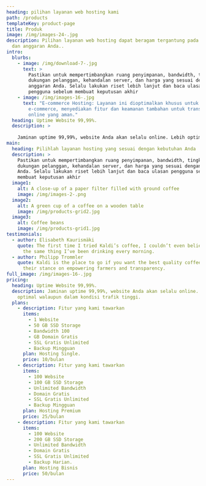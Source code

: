 ```yaml
---
heading: pilihan layanan web hosting kami
path: /products
templateKey: product-page
title: Produk
image: /img/images-24-.jpg
description: Pilihan layanan web hosting dapat beragam tergantung pada kebutuhan
  dan anggaran Anda..
intro:
  blurbs:
    - image: /img/download-7-.jpg
      text: >
        Pastikan untuk mempertimbangkan ruang penyimpanan, bandwidth, tingkat
        dukungan pelanggan, kehandalan server, dan harga yang sesuai dengan
        anggaran Anda. Selalu lakukan riset lebih lanjut dan baca ulasan
        pengguna sebelum membuat keputusan akhir
    - image: /img/images-16-.jpg
      text: "E-commerce Hosting: Layanan ini dioptimalkan khusus untuk situs web
        e-commerce, menyediakan fitur dan keamanan tambahan untuk transaksi
        online yang aman."
  heading: Uptime Website 99,99%.
  description: >
    
    Jaminan uptime 99,99%, website Anda akan selalu online. Lebih optimal walaupun dalam kondisi trafik tinggi.
main:
  heading: Pilihlah layanan hosting yang sesuai dengan kebutuhan Anda
  description: >
    Pastikan untuk mempertimbangkan ruang penyimpanan, bandwidth, tingkat
    dukungan pelanggan, kehandalan server, dan harga yang sesuai dengan anggaran
    Anda. Selalu lakukan riset lebih lanjut dan baca ulasan pengguna sebelum
    membuat keputusan akhir
  image1:
    alt: A close-up of a paper filter filled with ground coffee
    image: /img/images-2-.png
  image2:
    alt: A green cup of a coffee on a wooden table
    image: /img/products-grid2.jpg
  image3:
    alt: Coffee beans
    image: /img/products-grid1.jpg
testimonials:
  - author: Elisabeth Kaurismäki
    quote: The first time I tried Kaldi’s coffee, I couldn’t even believe that was
      the same thing I’ve been drinking every morning.
  - author: Philipp Trommler
    quote: Kaldi is the place to go if you want the best quality coffee. I love
      their stance on empowering farmers and transparency.
full_image: /img/images-16-.jpg
pricing:
  heading: Uptime Website 99,99%.
  description: Jaminan uptime 99,99%, website Anda akan selalu online. Lebih
    optimal walaupun dalam kondisi trafik tinggi.
  plans:
    - description: Fitur yang kami tawarkan
      items:
        - 1 Website
        - 50 GB SSD Storage
        - Bandwidth 100
        - GB Domain Gratis
        - SSL Gratis Unlimited
        - Backup Mingguan
      plan: Hosting Single.
      price: 10/bulan
    - description: Fitur yang kami tawarkan
      items:
        - 100 Website
        - 100 GB SSD Storage
        - Unlimited Bandwidth
        - Domain Gratis
        - SSL Gratis Unlimited
        - Backup Mingguan
      plan: Hosting Premium
      price: 25/bulan
    - description: Fitur yang kami tawarkan
      items:
        - 100 Website
        - 200 GB SSD Storage
        - Unlimited Bandwidth
        - Domain Gratis
        - SSL Gratis Unlimited
        - Backup Harian.
      plan: Hosting Bisnis
      price: 50/bulan
---
```

